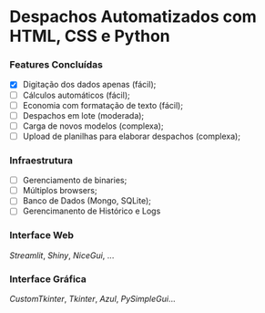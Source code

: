 # Despachos Automatizados com HTML, CSS e Python

### Features Concluídas

- [x] Digitação dos dados apenas (fácil);
- [ ] Cálculos automáticos (fácil);
- [ ] Economia com formatação de texto (fácil);
- [ ] Despachos em lote (moderada);
- [ ] Carga de novos modelos (complexa);
- [ ] Upload de planilhas para elaborar despachos (complexa);

### Infraestrutura

- [ ] Gerenciamento de binaries;
- [ ] Múltiplos browsers;
- [ ] Banco de Dados (Mongo, SQLite);
- [ ] Gerencimanento de Histórico e Logs

### Interface Web

_Streamlit_, _Shiny_, _NiceGui_, ...

### Interface Gráfica

_CustomTkinter_, _Tkinter_, _Azul_, _PySimpleGui_...
